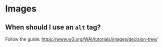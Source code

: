 # Images

## When should I use an `alt` tag?
Follow the guide: https://www.w3.org/WAI/tutorials/images/decision-tree/